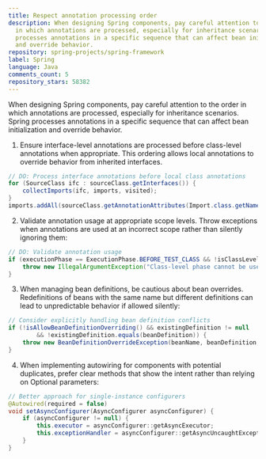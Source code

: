 ```yaml
---
title: Respect annotation processing order
description: When designing Spring components, pay careful attention to the order
  in which annotations are processed, especially for inheritance scenarios. Spring
  processes annotations in a specific sequence that can affect bean initialization
  and override behavior.
repository: spring-projects/spring-framework
label: Spring
language: Java
comments_count: 5
repository_stars: 58382
---
```


When designing Spring components, pay careful attention to the order in which annotations are processed, especially for inheritance scenarios. Spring processes annotations in a specific sequence that can affect bean initialization and override behavior.

1. Ensure interface-level annotations are processed before class-level annotations when appropriate. This ordering allows local annotations to override behavior from inherited interfaces.

```java
// DO: Process interface annotations before local class annotations
for (SourceClass ifc : sourceClass.getInterfaces()) {
    collectImports(ifc, imports, visited);
}
imports.addAll(sourceClass.getAnnotationAttributes(Import.class.getName(), "value"));
```

2. Validate annotation usage at appropriate scope levels. Throw exceptions when annotations are used at an incorrect scope rather than silently ignoring them:

```java
// DO: Validate annotation usage
if (executionPhase == ExecutionPhase.BEFORE_TEST_CLASS && !isClassLevel) {
    throw new IllegalArgumentException("Class-level phase cannot be used on method-level annotation");
}
```

3. When managing bean definitions, be cautious about bean overrides. Redefinitions of beans with the same name but different definitions can lead to unpredictable behavior if allowed silently:

```java
// Consider explicitly handling bean definition conflicts
if (!isAllowBeanDefinitionOverriding() && existingDefinition != null 
        && !existingDefinition.equals(beanDefinition)) {
    throw new BeanDefinitionOverrideException(beanName, beanDefinition, existingDefinition);
}
```

4. When implementing autowiring for components with potential duplicates, prefer clear methods that show the intent rather than relying on Optional parameters:

```java
// Better approach for single-instance configurers
@Autowired(required = false)
void setAsyncConfigurer(AsyncConfigurer asyncConfigurer) {
    if (asyncConfigurer != null) {
        this.executor = asyncConfigurer::getAsyncExecutor;
        this.exceptionHandler = asyncConfigurer::getAsyncUncaughtExceptionHandler;
    }
}
```